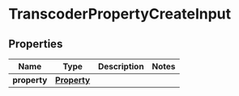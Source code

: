 
# TranscoderPropertyCreateInput

## Properties
Name | Type | Description | Notes
------------ | ------------- | ------------- | -------------
**property** | [**Property**](Property.md) |  | 



